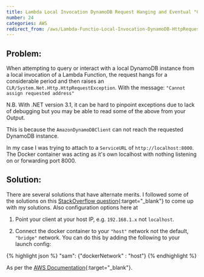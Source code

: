 ```yaml
---
title: Lambda Local Invocation DynamoDB Request Hanging and Eventual "CLR/System.Net.Http.HttpRequestException"
number: 24
categories: AWS
redirect_from: /aws/Lambda-Functio-Local-Invocation-DynamoDB-HttpRequestException
---
```


## Problem:
When attempting to query or interact with a local DynamoDB instance from a local invocation of a Lambda Function, the request hangs for a considerable period and then raises an
`CLR/System.Net.Http.HttpRequestException`.  With the message: `"Cannot assign requested address"`

N.B. With .NET version 3.1, it can be hard to pinpoint exceptions due to lack of debugging but you may be able to read some of the above from your Output.

This is because the `AmazonDynamoDBClient` can not reach the requested DynamoDB instance.

In my case I was trying to attach to a `ServiceURL` of `http://localhost:8000`.  The Docker container was acting as it's own localhost with nothing listening on or forwarding port 8000.

## Solution:

There are several solutions that have alternate merits.  I followed some of the solutions on this [StackOverflow question](https://stackoverflow.com/questions/46973456/docker-access-localhost-port-from-container){:target="_blank"} to come up with my solutions.  Also configuration options here at 

1. Point your client at your host IP, e.g. `192.168.1.x` not `localhost`.

2. Connect the docker container to your `"host"` network not the default, `"bridge"` network.  You can do this by adding the following to your launch config: 

{% highlight json %}
"sam": {"dockerNetwork" : "host"}
{% endhighlight %}

As per the [AWS Documentation](https://docs.aws.amazon.com/toolkit-for-vscode/latest/userguide/run-debug-sam-app.html#debug-config-ref){:target="_blank"}.